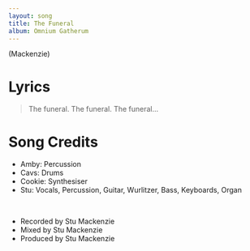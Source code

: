 ```yaml
---
layout: song
title: The Funeral
album: Omnium Gatherum
---
```


(Mackenzie)

# Lyrics

> The funeral. The funeral. The funeral...  

# Song Credits

* Amby: Percussion
* Cavs: Drums
* Cookie: Synthesiser
* Stu: Vocals, Percussion, Guitar, Wurlitzer, Bass, Keyboards, Organ
<br>

* Recorded by Stu Mackenzie
* Mixed by Stu Mackenzie
* Produced by Stu Mackenzie
